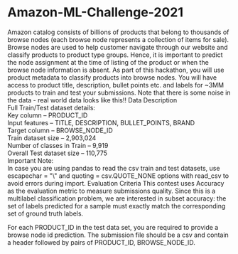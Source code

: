 # Amazon-ML-Challenge-2021
Amazon catalog consists of billions of products that belong to thousands of browse nodes (each browse
node represents a collection of items for sale). Browse nodes are used to help customer navigate
through our website and classify products to product type groups. Hence, it is important to predict the
node assignment at the time of listing of the product or when the browse node information is absent.
As part of this hackathon, you will use product metadata to classify products into browse nodes. You
will have access to product title, description, bullet points etc. and labels for ~3MM products to train and
test your submissions. Note that there is some noise in the data - real world data looks like this!!
Data Description   
Full Train/Test dataset details:  
Key column – PRODUCT_ID  
Input features – TITLE, DESCRIPTION, BULLET_POINTS, BRAND  
Target column – BROWSE_NODE_ID   
Train dataset size – 2,903,024  
Number of classes in Train – 9,919  
Overall Test dataset size – 110,775  
Important Note:  
In case you are using pandas to read the csv train and test datasets, use escapechar = "\\" and quoting
= csv.QUOTE_NONE options with read_csv to avoid errors during import.
Evaluation Criteria
This contest uses Accuracy as the evaluation metric to measure submissions quality. Since this is a
multilabel classification problem, we are interested in subset accuracy: the set of labels predicted for a
sample must exactly match the corresponding set of ground truth labels.
  
For each PRODUCT_ID in the test data set, you are required to provide a browse node id prediction. The
submission file should be a csv and contain a header followed by pairs of PRODUCT_ID,
BROWSE_NODE_ID.
